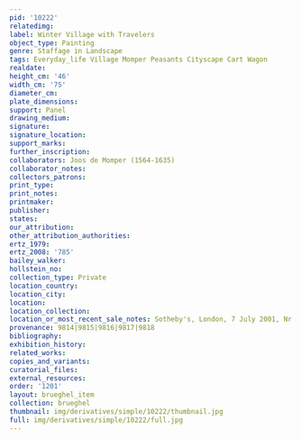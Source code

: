 ```yaml
---
pid: '10222'
relatedimg: 
label: Winter Village with Travelers
object_type: Painting
genre: Staffage in Landscape
tags: Everyday_life Village Momper Peasants Cityscape Cart Wagon
realdate: 
height_cm: '46'
width_cm: '75'
diameter_cm: 
plate_dimensions: 
support: Panel
drawing_medium: 
signature: 
signature_location: 
support_marks: 
further_inscription: 
collaborators: Joos de Momper (1564-1635)
collaborator_notes: 
collectors_patrons: 
print_type: 
print_notes: 
printmaker: 
publisher: 
states: 
our_attribution: 
other_attribution_authorities: 
ertz_1979: 
ertz_2008: '785'
bailey_walker: 
hollstein_no: 
collection_type: Private
location_country: 
location_city: 
location: 
location_collection: 
location_or_most_recent_sale_notes: Sotheby's, London, 7 July 2001, Nr. 27
provenance: 9814|9815|9816|9817|9818
bibliography: 
exhibition_history: 
related_works: 
copies_and_variants: 
curatorial_files: 
external_resources: 
order: '1201'
layout: brueghel_item
collection: brueghel
thumbnail: img/derivatives/simple/10222/thumbnail.jpg
full: img/derivatives/simple/10222/full.jpg
---
```

